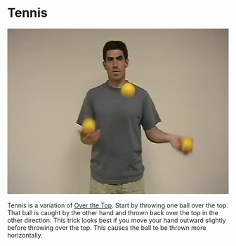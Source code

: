 # Tennis

![Tennis](/site/videos/poster/tennis.jpg)

Tennis is a variation of [Over the Top](/site/en/overthetop/README.md). Start by throwing one ball over the top. That ball is caught by the other hand and thrown back over the top in the other direction. This trick looks best if you move your hand outward slightly before throwing over the top. This causes the ball to be thrown more horizontally.


